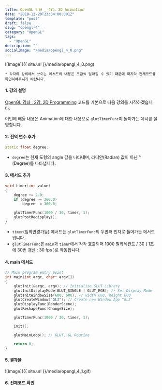 ```yaml
---
title: OpenGL 강좌 _ 4강. 2D Animation
date: "2018-12-20T23:34:00.001Z"
template: "post"
draft: false
slug: "opengl-4"
category: "OpenGL"
tags:
  - "OpenGL"
description: ""
socialImage: "/media/opengl_4_0.png"
---
```

![Image]({{ site.url }}/media/opengl_4_0.png)

```
* 각각의 강의에서 쓰이는 메서드의 내용은 조금씩 달라질 수 있기 때문에 마지막 전체코드를 확인하여주시기 바랍니다.
```

#### 1. 강의 설명

[OpenGL 강좌 : 2강. 2D Programming](/posts/opengl-2) 코드를 기본으로 다음 강의를 시작하겠습니다.

이번에 배울 내용은 Animation에 대한 내용으로 `glutTimerFunc`이 돌아가는 예시를 설명합니다.

#### 2. 전역 변수 추가
```cpp
static float degree;
```
- `degree`는 현재 도형의 angle 값을 나타내며, 라디안(Radian) 값이 아닌 &deg;(Degree)를 나타냅니다.

#### 3. 메서드 추가
```cpp
void timer(int value)
{
	degree += 2.0;
	if (degree >= 360.0)
		degree -= 360.0;

	glutTimerFunc(1000 / 30, timer, 1);
	glutPostRedisplay();
}
```
- `timer`(임의변경가능) 메서드는 `glutTimerFunc`의 두번째 인자로 들어가는 메서드입니다.
- `glutTimerFunc`은 `main`과 `timer`에서 각각 호출되어 1000 밀리세컨드 / 30 ( 1초에 30번 갱신 : 30 fps )로 작동합니다.

#### 4. main 메서드
```cpp
// Main program entry point
int main(int argc, char* argv[])
{
	glutInit(&argc, argv); // Initialize GLUT Library
	glutInitDisplayMode(GLUT_SINGLE | GLUT_RGB); // Set Display Mode 
	glutInitWindowSize(600, 600); // width 600, height 600
	glutCreateWindow("GL3"); // Create new Window App "GL3"
	glutDisplayFunc(RenderScene);
	glutReshapeFunc(ChangeSize);

	glutTimerFunc(1000 / 30, timer, 1);

	Init();

	glutMainLoop(); // GLUT, GL Routine

	return 0;
}
```

#### 5. 결과물
![Image]({{ site.url }}/media/opengl_4_1.gif)

#### 6. 전체코드 확인

<script src="https://gist.github.com/paroblow/f0e6cbb2487cf817653993f923111ce9.js"></script>
